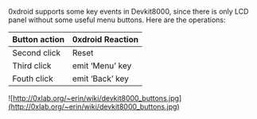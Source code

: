 0xdroid supports some key events in Devkit8000, since there is only LCD panel without some useful menu buttons. Here are the operations:

| **Button action** | **0xdroid Reaction** |
|:------------------|:---------------------|
| Second click      | Reset                |
| Third click       | emit ‘Menu’ key  |
| Fouth click       | emit ‘Back’ key  |

![http://0xlab.org/~erin/wiki/devkit8000_buttons.jpg](http://0xlab.org/~erin/wiki/devkit8000_buttons.jpg)